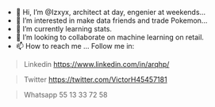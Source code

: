 - 👋 Hi, I’m @Izxyx, architect at day, engenier at weekends...
- 👀 I’m interested in make data friends and trade Pokemon...
- 🌱 I’m currently learning stats.
- 💞️ I’m looking to collaborate on machine learning on retail.
- 📫 How to reach me ... Follow me in:

> Linkedin
https://www.linkedin.com/in/arqhp/

> Twitter
https://twitter.com/VictorH45457181

> Whatsapp
55 13 33 72 58

<!---
Izxyx/Izxyx is a ✨ special ✨ repository because its `README.md` (this file) appears on your GitHub profile.
You can click the Preview link to take a look at your changes.
--->
